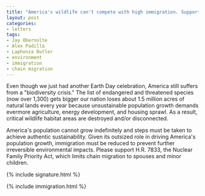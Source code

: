 ```yaml
---
title: "America's wildlife can't compete with high immigration. Support H.R. 7833"
layout: post
categories:
- letters
tags:
- Jay Obernolte
- Alex Padilla
- Laphonza Butler
- environment
- immigration
- chain migration
---
```


Even though we just had another Earth Day celebration, America still suffers from a "biodiversity crisis." The list of endangered and threatened species (now over 1,300) gets bigger our nation loses about 1.5 million acres of natural lands every year because unsustainable population growth demands evermore agriculture, energy development, and housing sprawl. As a result, critical wildlife habitat areas are destroyed and/or disconnected.

America's population cannot grow indefinitely and steps must be taken to achieve authentic sustainability. Given its outsized role in driving America's population growth, immigration must be reduced to prevent further irreversible environmental impacts. Please support H.R. 7833, the Nuclear Family Priority Act, which limits chain migration to spouses and minor children.

{% include signature.html %}

{% include immigration.html %}
